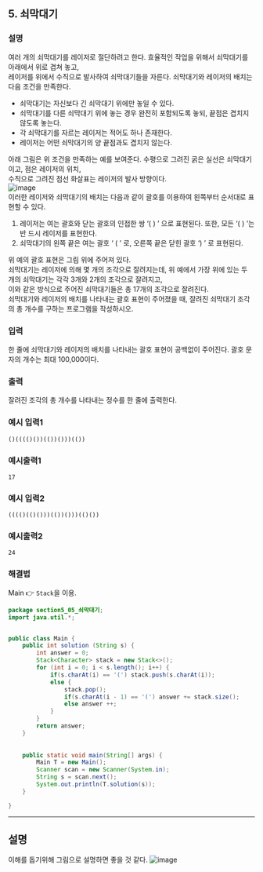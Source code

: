 ## 5. 쇠막대기  
  
### 설명  
여러 개의 쇠막대기를 레이저로 절단하려고 한다. 효율적인 작업을 위해서 쇠막대기를 아래에서 위로 겹쳐 놓고,  
레이저를 위에서 수직으로 발사하여 쇠막대기들을 자른다. 쇠막대기와 레이저의 배치는 다음 조건을 만족한다.  

* 쇠막대기는 자신보다 긴 쇠막대기 위에만 놓일 수 있다.  
* 쇠막대기를 다른 쇠막대기 위에 놓는 경우 완전히 포함되도록 놓되, 끝점은 겹치지 않도록 놓는다.  
* 각 쇠막대기를 자르는 레이저는 적어도 하나 존재한다.
* 레이저는 어떤 쇠막대기의 양 끝점과도 겹치지 않는다. 
  
아래 그림은 위 조건을 만족하는 예를 보여준다. 수평으로 그려진 굵은 실선은 쇠막대기이고, 점은 레이저의 위치,  
수직으로 그려진 점선 화살표는 레이저의 발사 방향이다.  
![image](https://github.com/han-tomas/HTJ_AlgorithmStudy/assets/124488773/66c57140-7f4e-4eac-84c8-03d12bf5c340)  
이러한 레이저와 쇠막대기의 배치는 다음과 같이 괄호를 이용하여 왼쪽부터 순서대로 표현할 수 있다.

1. 레이저는 여는 괄호와 닫는 괄호의 인접한 쌍 ‘( ) ’ 으로 표현된다. 또한, 모든 ‘( ) ’는 반 드시 레이저를 표현한다.  
2. 쇠막대기의 왼쪽 끝은 여는 괄호 ‘ ( ’ 로, 오른쪽 끝은 닫힌 괄호 ‘) ’ 로 표현된다.  
  
위 예의 괄호 표현은 그림 위에 주어져 있다.  
쇠막대기는 레이저에 의해 몇 개의 조각으로 잘려지는데, 위 예에서 가장 위에 있는 두 개의 쇠막대기는 각각 3개와 2개의 조각으로 잘려지고,  
이와 같은 방식으로 주어진 쇠막대기들은 총 17개의 조각으로 잘려진다.  
쇠막대기와 레이저의 배치를 나타내는 괄호 표현이 주어졌을 때, 잘려진 쇠막대기 조각의 총 개수를 구하는 프로그램을 작성하시오.   
  
### 입력  
한 줄에 쇠막대기와 레이저의 배치를 나타내는 괄호 표현이 공백없이 주어진다. 괄호 문자의 개수는 최대 100,000이다.  
  
### 출력  
잘려진 조각의 총 개수를 나타내는 정수를 한 줄에 출력한다.  
  
### 예시 입력1  
```
()(((()())(())()))(())
```  
    
### 예시출력1  

```
17
```  
  
### 예시 입력2   
```
(((()(()()))(())()))(()())
```  
    
### 예시출력2  

```
24
```    
  
### 해결법  
Main 👉 `Stack`을 이용.  
  
```java
package section5_05_쇠막대기;
import java.util.*;


public class Main {
	public int solution (String s) {
		int answer = 0;
		Stack<Character> stack = new Stack<>();
		for (int i = 0; i < s.length(); i++) {
			if(s.charAt(i) == '(') stack.push(s.charAt(i));
			else {
				stack.pop();
				if(s.charAt(i - 1) == '(') answer += stack.size();
				else answer ++;
			}
		}
		return answer;
	}
	
	
	public static void main(String[] args) {
		Main T = new Main();
		Scanner scan = new Scanner(System.in);
		String s = scan.next();
		System.out.println(T.solution(s));
	}

}

```  
  
---  
## 설명  
이해를 돕기위해 그림으로 설명하면 좋을 것 같다.
![image](https://github.com/han-tomas/HTJ_AlgorithmStudy/assets/124488773/50df9ce9-7f51-4141-bc45-d96c022931cd)  
